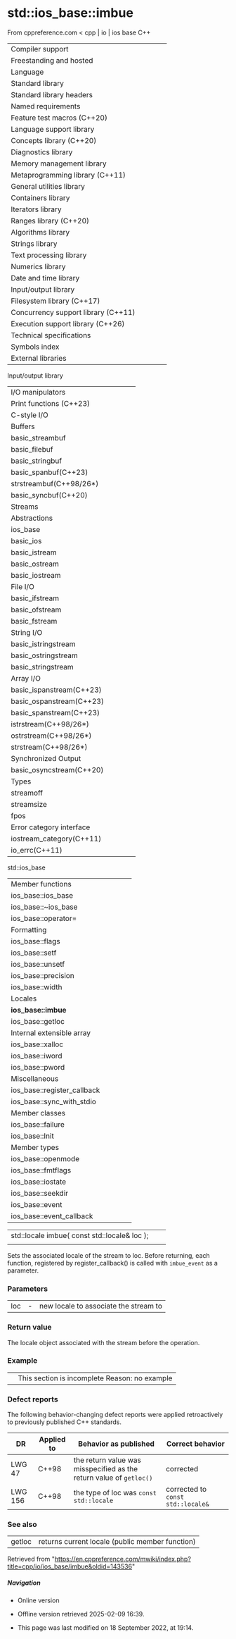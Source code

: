 # std::ios_base::imbue

From cppreference.com
< cpp‎ | io‎ | ios base
C++

|  |  |  |  |  |
| --- | --- | --- | --- | --- |
| Compiler support | | | | |
| Freestanding and hosted | | | | |
| Language | | | | |
| Standard library | | | | |
| Standard library headers | | | | |
| Named requirements | | | | |
| Feature test macros (C++20) | | | | |
| Language support library | | | | |
| Concepts library (C++20) | | | | |
| Diagnostics library | | | | |
| Memory management library | | | | |
| Metaprogramming library (C++11) | | | | |
| General utilities library | | | | |
| Containers library | | | | |
| Iterators library | | | | |
| Ranges library (C++20) | | | | |
| Algorithms library | | | | |
| Strings library | | | | |
| Text processing library | | | | |
| Numerics library | | | | |
| Date and time library | | | | |
| Input/output library | | | | |
| Filesystem library (C++17) | | | | |
| Concurrency support library (C++11) | | | | |
| Execution support library (C++26) | | | | |
| Technical specifications | | | | |
| Symbols index | | | | |
| External libraries | | | | |

Input/output library

|  |  |  |  |  |
| --- | --- | --- | --- | --- |
| I/O manipulators | | | | |
| Print functions (C++23) | | | | |
| C-style I/O | | | | |
| Buffers | | | | |
| basic_streambuf | | | | |
| basic_filebuf | | | | |
| basic_stringbuf | | | | |
| basic_spanbuf(C++23) | | | | |
| strstreambuf(C++98/26\*) | | | | |
| basic_syncbuf(C++20) | | | | |
| Streams | | | | |
| Abstractions | | | | |
| ios_base | | | | |
| basic_ios | | | | |
| basic_istream | | | | |
| basic_ostream | | | | |
| basic_iostream | | | | |
| File I/O | | | | |
| basic_ifstream | | | | |
| basic_ofstream | | | | |
| basic_fstream | | | | |
| String I/O | | | | |
| basic_istringstream | | | | |
| basic_ostringstream | | | | |
| basic_stringstream | | | | |
| Array I/O | | | | |
| basic_ispanstream(C++23) | | | | |
| basic_ospanstream(C++23) | | | | |
| basic_spanstream(C++23) | | | | |
| istrstream(C++98/26\*) | | | | |
| ostrstream(C++98/26\*) | | | | |
| strstream(C++98/26\*) | | | | |
| Synchronized Output | | | | |
| basic_osyncstream(C++20) | | | | |
| Types | | | | |
| streamoff | | | | |
| streamsize | | | | |
| fpos | | | | |
| Error category interface | | | | |
| iostream_category(C++11) | | | | |
| io_errc(C++11) | | | | |

std::ios_base

|  |  |  |  |  |
| --- | --- | --- | --- | --- |
| Member functions | | | | |
| ios_base::ios_base | | | | |
| ios_base::~ios_base | | | | |
| ios_base::operator= | | | | |
| Formatting | | | | |
| ios_base::flags | | | | |
| ios_base::setf | | | | |
| ios_base::unsetf | | | | |
| ios_base::precision | | | | |
| ios_base::width | | | | |
| Locales | | | | |
| ****ios_base::imbue**** | | | | |
| ios_base::getloc | | | | |
| Internal extensible array | | | | |
| ios_base::xalloc | | | | |
| ios_base::iword | | | | |
| ios_base::pword | | | | |
| Miscellaneous | | | | |
| ios_base::register_callback | | | | |
| ios_base::sync_with_stdio | | | | |
| Member classes | | | | |
| ios_base::failure | | | | |
| ios_base::Init | | | | |
| Member types | | | | |
| ios_base::openmode | | | | |
| ios_base::fmtflags | | | | |
| ios_base::iostate | | | | |
| ios_base::seekdir | | | | |
| ios_base::event | | | | |
| ios_base::event_callback | | | | |

|  |  |  |
| --- | --- | --- |
| std::locale imbue( const std::locale& loc ); |  |  |
|  |  |  |

Sets the associated locale of the stream to loc. Before returning, each function, registered by register_callback() is called with `imbue_event` as a parameter.

### Parameters

|  |  |  |
| --- | --- | --- |
| loc | - | new locale to associate the stream to |

### Return value

The locale object associated with the stream before the operation.

### Example

|  |  |
| --- | --- |
|  | This section is incomplete Reason: no example |

### Defect reports

The following behavior-changing defect reports were applied retroactively to previously published C++ standards.

| DR | Applied to | Behavior as published | Correct behavior |
| --- | --- | --- | --- |
| LWG 47 | C++98 | the return value was misspecified as the return value of `getloc()` | corrected |
| LWG 156 | C++98 | the type of loc was `const std::locale` | corrected to `const std::locale&` |

### See also

|  |  |
| --- | --- |
| getloc | returns current locale   (public member function) |

Retrieved from "<https://en.cppreference.com/mwiki/index.php?title=cpp/io/ios_base/imbue&oldid=143536>"

##### Navigation

- Online version
- Offline version retrieved 2025-02-09 16:39.

- This page was last modified on 18 September 2022, at 19:14.
